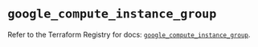 # `google_compute_instance_group`

Refer to the Terraform Registry for docs: [`google_compute_instance_group`](https://registry.terraform.io/providers/hashicorp/google/5.43.1/docs/resources/compute_instance_group).
